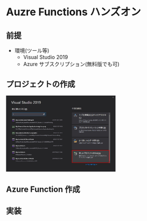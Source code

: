 # Auzre Functions ハンズオン

## 前提

* 環境(ツール等)
  * Visual Studio 2019
  * Azure サブスクリプション(無料版でも可)

## プロジェクトの作成

<img src=./mdimages/start1.jpg width=300>

## Azure Function 作成

## 実装

